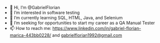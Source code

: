 - 👋 Hi, I’m @GabrielFlorian
- 👀 I’m interested in software testing
- 🌱 I’m currently learning SQL, HTML, Java, and Selenium
- 💞️ I’m seeking for opportunities to start my career as a QA Manual Tester
- 📫 How to reach me: https://www.linkedin.com/in/gabriel-florian-marica-443bb0228/ and gabrielflorian1992@gmail.com

<!---
GabrielFlorian/GabrielFlorian is a ✨ special ✨ repository because its `README.md` (this file) appears on your GitHub profile.
You can click the Preview link to take a look at your changes.
--->
